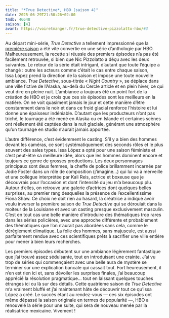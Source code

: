 ```yaml
---
title: "*True Detective*, HBO (saison 4)"
date: 2025-06-29T21:50:26+02:00
tmdb: 46648 
saison: [4]
avant: https://voiretmanger.fr/true-detective-pizzolatto-hbo/#3
---
```


Au départ mini-série, *True Detective* a tellement impressionné que la [première saison](https://voiretmanger.fr/true-detective-pizzolatto-hbo/) a été vite convertie en une série d’anthologie par HBO. Malheureusement, la recette si réussie des premiers épisodes n’a pas été facilement retrouvée, si bien que Nic Pizzolatto a déçu avec les deux suivantes. Le retour de la série était intrigant, d’autant que toute l’équipe a changé : outre les acteurs comme c’était le cas entre chaque saison, Issa López prend la direction de la saison et impose une toute nouvelle ambiance. *True Detective*, sous-titrée « *Night Country* », se déplace dans une ville fictive de l’Alaska, au-delà du Cercle article et en plein hiver, ce qui veut dire en pleine nuit. L’ambiance a toujours été un point fort de la création de HBO et je crois que ces six épisodes sont les meilleurs en la matière. On ne voit quasiment jamais le jour et cette manière d’être constamment dans le noir et dans ce froid glacial renforce l’histoire et lui donne une épaisseur indéniable. D’autant que les producteurs n’ont pas triché, le tournage a été mené en Alaska ou en Islande et certaines scènes ont réellement été captées dans la nuit glaciale, générant une atmosphère qu’un tournage en studio n’aurait jamais apportée. 

L’autre différence, c’est évidemment le casting. S’il y a bien des hommes devant les caméras, ce sont systématiquement des seconds rôles et le plus souvent des sales types. Issa López a opté pour une saison féministe et c’est peut-être sa meilleure idée, alors que les hommes dominent encore et toujours ce genre de grosses productions. Les deux personnages principaux sont deux femmes, la cheffe de police brillamment incarnée par Jodie Foster dans un rôle de composition (j’imagine…) qui lui va à merveille et une collègue interprétée par Kali Reis, actrice et boxeuse que je découvrais pour l’occasion et dont l’intensité du jeu m’a beaucoup plu. Autour d’elles, on retrouve une galerie d’actrices dont quelques belles surprises, au premier rang desquelles la présence de l’excellentissime Fiona Shaw. Ce choix ne doit rien au hasard, la créatrice a indiqué avoir voulu inverser la première saison de *True Detective* qui se déroulait dans la moiteur de la Louisiane et avec un casting presque exclusivement masculin. C’est en tout cas une belle manière d’introduire des thématiques trop rares dans les séries policières, avec une approche différente et probablement des thématiques que l’on n’aurait pas abordées sans cela, comme le dérèglement climatique. La folie des hommes, sans majuscule, est aussi parfaitement rendue avec ces scientifiques prêts à sacrifier une ville entière pour mener à bien leurs recherches. 

Les premiers épisodes débutent sur une ambiance légèrement fantastique que j’ai trouvé assez séduisante, tout en introduisant une crainte. J’ai vu trop de séries qui commençaient avec une belle aura de mystère se terminer sur une explication bancale qui cassait tout. Fort heureusement, il n’en est rien ici et, sans dévoiler les surprises finales, j’ai beaucoup apprécié la résolution pragmatique… tout en laissant quelques touches étranges ici ou là sur des détails. Cette quatrième saison de *True Detective* m’a vraiment bluffé et j’ai maintenant hâte de découvrir tout ce qu’Issa López a créé. Le succès étant au rendez-vous — ces six épisodes ont même dépassé la saison originale en termes de popularité —, HBO a renouvelé la série pour une suite, qui sera de nouveau menée par la réalisatrice mexicaine. Vivement !